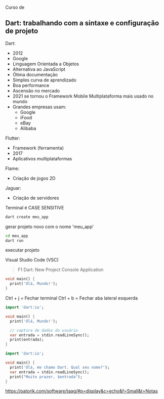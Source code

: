 Curso de
## Dart: trabalhando com a sintaxe e configuração de projeto

Dart:
- 2012
- Google
- Linguagem Orientada a Objetos
- Alternativa ao JavaScript
- Ótima documentação
- Simples curva de aprendizado
- Boa performance
- Ascensão no mercado
- 2021 se tornou o Framework Mobile Multiplataforma mais usado no mundo
- Grandes empresas usam:
	- Google
	- iFood
	- eBay
	- Alibaba
	

Flutter:
- Framework (ferramenta)
- 2017
- Aplicativos multiplataformas

Flame:
- Criação de jogos 2D

Jaguar:
- Criação de servidores


Terminal é CASE SENSITIVE

```sh
dart create meu_app
```
gerar projeto novo com o nome 'meu_app'

```sh
cd meu_app
dart run
```
executar projeto

Visual Studio Code (VSC)

> F1
> Dart: New Project
> Console Application 

```dart
void main() {
  print('Olá, Mundo!');
}
```

Ctrl + j = Fechar terminal 
Ctrl + b = Fechar aba lateral esquerda

```dart
import 'dart:io';

void main() {
  print('Olá, Mundo!');

  // captura de dados do usuário
  var entrada = stdin.readLineSync();
  print(entrada);
}
```

```dart
import 'dart:io';

void main() {
  print('Olá, me chamo Dart. Qual seu nome?');
  var entrada = stdin.readLineSync();
  print("Muito prazer, $entrada");
}
```

https://patorjk.com/software/taag/#p=display&c=echo&f=Small&t=Notas

